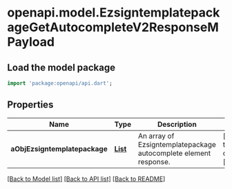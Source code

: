 # openapi.model.EzsigntemplatepackageGetAutocompleteV2ResponseMPayload

## Load the model package
```dart
import 'package:openapi/api.dart';
```

## Properties
Name | Type | Description | Notes
------------ | ------------- | ------------- | -------------
**aObjEzsigntemplatepackage** | [**List<EzsigntemplatepackageAutocompleteElementResponse>**](EzsigntemplatepackageAutocompleteElementResponse.md) | An array of Ezsigntemplatepackage autocomplete element response. | [default to const []]

[[Back to Model list]](../README.md#documentation-for-models) [[Back to API list]](../README.md#documentation-for-api-endpoints) [[Back to README]](../README.md)


